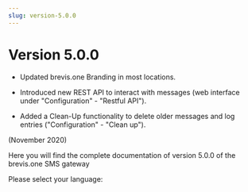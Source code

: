 ```yaml
---
slug: version-5.0.0
---
```


# Version 5.0.0

  * Updated brevis.one Branding in most locations.

  * Introduced new REST API to interact with messages (web interface under "Configuration" - "Restful API").

  * Added a Clean-Up functionality to delete older messages and log entries ("Configuration" - "Clean up").

(November 2020)

Here you will find the complete documentation of version 5.0.0 of the
brevis.one SMS gateway

Please select your language:

